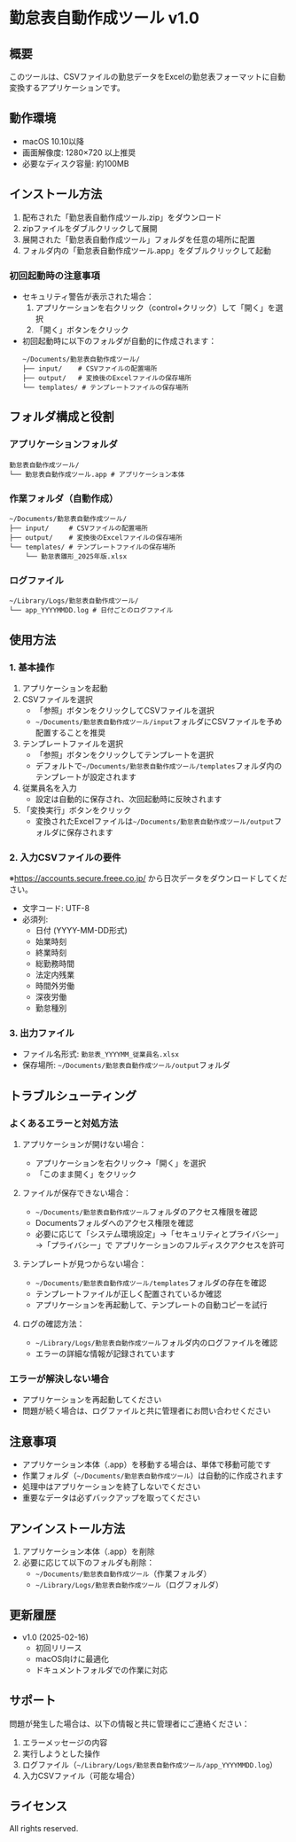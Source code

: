 # 勤怠表自動作成ツール v1.0

## 概要
このツールは、CSVファイルの勤怠データをExcelの勤怠表フォーマットに自動変換するアプリケーションです。

## 動作環境
- macOS 10.10以降
- 画面解像度: 1280×720 以上推奨
- 必要なディスク容量: 約100MB

## インストール方法
1. 配布された「勤怠表自動作成ツール.zip」をダウンロード
2. zipファイルをダブルクリックして展開
3. 展開された「勤怠表自動作成ツール」フォルダを任意の場所に配置
4. フォルダ内の「勤怠表自動作成ツール.app」をダブルクリックして起動

### 初回起動時の注意事項
- セキュリティ警告が表示された場合：
  1. アプリケーションを右クリック（control+クリック）して「開く」を選択
  2. 「開く」ボタンをクリック
- 初回起動時に以下のフォルダが自動的に作成されます：
  ```
  ~/Documents/勤怠表自動作成ツール/
  ├── input/    # CSVファイルの配置場所
  ├── output/   # 変換後のExcelファイルの保存場所
  └── templates/ # テンプレートファイルの保存場所
  ```

## フォルダ構成と役割

### アプリケーションフォルダ
```
勤怠表自動作成ツール/
└── 勤怠表自動作成ツール.app # アプリケーション本体
```

### 作業フォルダ（自動作成）
```
~/Documents/勤怠表自動作成ツール/
├── input/     # CSVファイルの配置場所
├── output/    # 変換後のExcelファイルの保存場所
└── templates/ # テンプレートファイルの保存場所
    └── 勤怠表雛形_2025年版.xlsx
```

### ログファイル
```
~/Library/Logs/勤怠表自動作成ツール/
└── app_YYYYMMDD.log # 日付ごとのログファイル
```

## 使用方法

### 1. 基本操作
1. アプリケーションを起動
2. CSVファイルを選択
   - 「参照」ボタンをクリックしてCSVファイルを選択
   - `~/Documents/勤怠表自動作成ツール/input`フォルダにCSVファイルを予め配置することを推奨
3. テンプレートファイルを選択
   - 「参照」ボタンをクリックしてテンプレートを選択
   - デフォルトで`~/Documents/勤怠表自動作成ツール/templates`フォルダ内のテンプレートが設定されます
4. 従業員名を入力
   - 設定は自動的に保存され、次回起動時に反映されます
5. 「変換実行」ボタンをクリック
   - 変換されたExcelファイルは`~/Documents/勤怠表自動作成ツール/output`フォルダに保存されます

### 2. 入力CSVファイルの要件
※https://accounts.secure.freee.co.jp/ から日次データをダウンロードしてください。

- 文字コード: UTF-8
- 必須列:
  - 日付 (YYYY-MM-DD形式)
  - 始業時刻
  - 終業時刻
  - 総勤務時間
  - 法定内残業
  - 時間外労働
  - 深夜労働
  - 勤怠種別

### 3. 出力ファイル
- ファイル名形式: `勤怠表_YYYYMM_従業員名.xlsx`
- 保存場所: `~/Documents/勤怠表自動作成ツール/output`フォルダ

## トラブルシューティング

### よくあるエラーと対処方法
1. アプリケーションが開けない場合：
   - アプリケーションを右クリック→「開く」を選択
   - 「このまま開く」をクリック

2. ファイルが保存できない場合：
   - `~/Documents/勤怠表自動作成ツール`フォルダのアクセス権限を確認
   - Documentsフォルダへのアクセス権限を確認
   - 必要に応じて「システム環境設定」→「セキュリティとプライバシー」→「プライバシー」で
     アプリケーションのフルディスクアクセスを許可

3. テンプレートが見つからない場合：
   - `~/Documents/勤怠表自動作成ツール/templates`フォルダの存在を確認
   - テンプレートファイルが正しく配置されているか確認
   - アプリケーションを再起動して、テンプレートの自動コピーを試行

4. ログの確認方法：
   - `~/Library/Logs/勤怠表自動作成ツール`フォルダ内のログファイルを確認
   - エラーの詳細な情報が記録されています

### エラーが解決しない場合
- アプリケーションを再起動してください
- 問題が続く場合は、ログファイルと共に管理者にお問い合わせください

## 注意事項
- アプリケーション本体（.app）を移動する場合は、単体で移動可能です
- 作業フォルダ（`~/Documents/勤怠表自動作成ツール`）は自動的に作成されます
- 処理中はアプリケーションを終了しないでください
- 重要なデータは必ずバックアップを取ってください

## アンインストール方法
1. アプリケーション本体（.app）を削除
2. 必要に応じて以下のフォルダも削除：
   - `~/Documents/勤怠表自動作成ツール`（作業フォルダ）
   - `~/Library/Logs/勤怠表自動作成ツール`（ログフォルダ）

## 更新履歴
- v1.0 (2025-02-16)
  - 初回リリース
  - macOS向けに最適化
  - ドキュメントフォルダでの作業に対応

## サポート
問題が発生した場合は、以下の情報と共に管理者にご連絡ください：
1. エラーメッセージの内容
2. 実行しようとした操作
3. ログファイル（`~/Library/Logs/勤怠表自動作成ツール/app_YYYYMMDD.log`）
4. 入力CSVファイル（可能な場合）

## ライセンス
All rights reserved.
